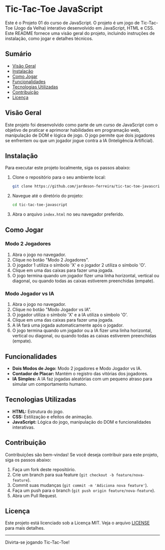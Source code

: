 # Tic-Tac-Toe JavaScript

Este é o Projeto 01 do curso de JavaScript. O projeto é um jogo de Tic-Tac-Toe (Jogo da Velha) interativo desenvolvido em JavaScript, HTML e CSS. Este README fornece uma visão geral do projeto, incluindo instruções de instalação, como jogar e detalhes técnicos.

## Sumário

- [Visão Geral](#visão-geral)
- [Instalação](#instalação)
- [Como Jogar](#como-jogar)
- [Funcionalidades](#funcionalidades)
- [Tecnologias Utilizadas](#tecnologias-utilizadas)
- [Contribuição](#contribuição)
- [Licença](#licença)

## Visão Geral

Este projeto foi desenvolvido como parte de um curso de JavaScript com o objetivo de praticar e aprimorar habilidades em programação web, manipulação de DOM e lógica de jogo. O jogo permite que dois jogadores se enfrentem ou que um jogador jogue contra a IA (Inteligência Artificial).

## Instalação

Para executar este projeto localmente, siga os passos abaixo:

1. Clone o repositório para o seu ambiente local:
    ```bash
    git clone https://github.com/jardeson-ferreira/tic-tac-toe-javascript.git
    ```

2. Navegue até o diretório do projeto:
    ```bash
    cd tic-tac-toe-javascript
    ```

3. Abra o arquivo `index.html` no seu navegador preferido.

## Como Jogar

### Modo 2 Jogadores

1. Abra o jogo no navegador.
2. Clique no botão "Modo 2 Jogadores".
3. O jogador 1 utiliza o símbolo 'X' e o jogador 2 utiliza o símbolo 'O'.
4. Clique em uma das caixas para fazer uma jogada.
5. O jogo termina quando um jogador fizer uma linha horizontal, vertical ou diagonal, ou quando todas as caixas estiverem preenchidas (empate).

### Modo Jogador vs IA

1. Abra o jogo no navegador.
2. Clique no botão "Modo Jogador vs IA".
3. O jogador utiliza o símbolo 'X' e a IA utiliza o símbolo 'O'.
4. Clique em uma das caixas para fazer uma jogada.
5. A IA fará uma jogada automaticamente após o jogador.
6. O jogo termina quando um jogador ou a IA fizer uma linha horizontal, vertical ou diagonal, ou quando todas as caixas estiverem preenchidas (empate).

## Funcionalidades

- **Dois Modos de Jogo:** Modo 2 jogadores e Modo Jogador vs IA.
- **Contador de Placar:** Mantém o registro das vitórias dos jogadores.
- **IA Simples:** A IA faz jogadas aleatórias com um pequeno atraso para simular um comportamento humano.

## Tecnologias Utilizadas

- **HTML:** Estrutura do jogo.
- **CSS:** Estilização e efeitos de animação.
- **JavaScript:** Lógica do jogo, manipulação do DOM e funcionalidades interativas.

## Contribuição

Contribuições são bem-vindas! Se você deseja contribuir para este projeto, siga os passos abaixo:

1. Faça um fork deste repositório.
2. Crie um branch para sua feature (`git checkout -b feature/nova-feature`).
3. Commit suas mudanças (`git commit -m 'Adiciona nova feature'`).
4. Faça um push para o branch (`git push origin feature/nova-feature`).
5. Abra um Pull Request.

## Licença

Este projeto está licenciado sob a Licença MIT. Veja o arquivo [LICENSE](LICENSE) para mais detalhes.

---

Divirta-se jogando Tic-Tac-Toe!
